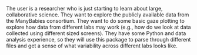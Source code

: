 The user is a researcher who is just starting to learn about large, collaborative science. They want to explore the publicly available data from the ManyBabies consortium. They want to do some basic gaze plotting to explore how data from different labs may work (e.g., how do we look at data collected using different sized screens). They have some Python and data analysis experience, so they will use this package to parse through different files and get a sense of what variability across different labs looks like. 